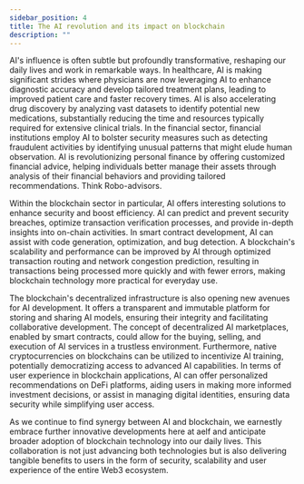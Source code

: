 ```yaml
---
sidebar_position: 4
title: The AI revolution and its impact on blockchain
description: ""
---
```

AI's influence is often subtle but profoundly transformative, reshaping our daily lives and work in remarkable ways. In healthcare, AI is making significant strides where physicians are now leveraging AI to enhance diagnostic accuracy and develop tailored treatment plans, leading to improved patient care and faster recovery times. AI is also accelerating drug discovery by analyzing vast datasets to identify potential new medications, substantially reducing the time and resources typically required for extensive clinical trials. In the financial sector, financial institutions employ AI to bolster security measures such as detecting fraudulent activities by identifying unusual patterns that might elude human observation. AI is revolutionizing personal finance by offering customized financial advice, helping individuals better manage their assets through analysis of their financial behaviors and providing tailored recommendations. Think Robo-advisors. 



Within the blockchain sector in particular, AI offers interesting solutions to enhance security and boost efficiency. AI can predict and prevent security breaches, optimize transaction verification processes, and provide in-depth insights into on-chain activities. In smart contract development, AI can assist with code generation, optimization, and bug detection. A blockchain's scalability and performance can be improved by AI through optimized transaction routing and network congestion prediction, resulting in transactions being processed more quickly and with fewer errors, making blockchain technology more practical for everyday use.



The blockchain's decentralized infrastructure is also opening new avenues for AI development. It offers a transparent and immutable platform for storing and sharing AI models, ensuring their integrity and facilitating collaborative development. The concept of decentralized AI marketplaces, enabled by smart contracts, could allow for the buying, selling, and execution of AI services in a trustless environment. Furthermore, native cryptocurrencies on blockchains can be utilized to incentivize AI training, potentially democratizing access to advanced AI capabilities. In terms of user experience in blockchain applications, AI can offer personalized recommendations on DeFi platforms, aiding users in making more informed investment decisions, or assist in managing digital identities, ensuring data security while simplifying user access. 



As we continue to find synergy between AI and blockchain, we earnestly embrace further innovative developments here at aelf and anticipate broader adoption of blockchain technology into our daily lives. This collaboration is not just advancing both technologies but is also delivering tangible benefits to users in the form of security, scalability and user experience of the entire Web3 ecosystem.
